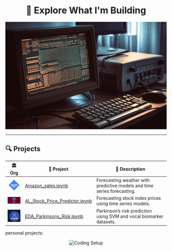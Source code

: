 <h1 align="center">🧠 Explore What I'm Building</h1>


<p align="center">
  <img src="computer-screen-with-python-code.png" alt="Coding Setup" width="600"/>
</p>




---

## 🔍 Projects

| 🏛️ Org  | 📂 Project | 📝 Description |
|-------------|------------|----------------|
| <img src="acm-ucr-logo.webp" width="60"/> | [Amazon_sales.ipynb](./Copy_of_ACM_DAS.ipynb) | Forecasting weather with predictive models and time series forecasting. |
| <img src="aiscucr.jpg" width="70"/> | [AL_Stock_Price_Predictor.ipynb](./AL_Stock_Price_Predictor.ipynb) | Forecasting stock index prices using time series models. |
| <img src="dss.png" width="60"/> | [EDA_Parkinsons_Risk.ipynb](./EDA_Parkinsons_Risk.ipynb) | Parkinson’s risk prediction using SVM and vocal biomarker datasets. |


personal projects:


<p align="center">
  <img src="While_Alive.jpg.png" alt="Coding Setup" width="600"/>
</p>
